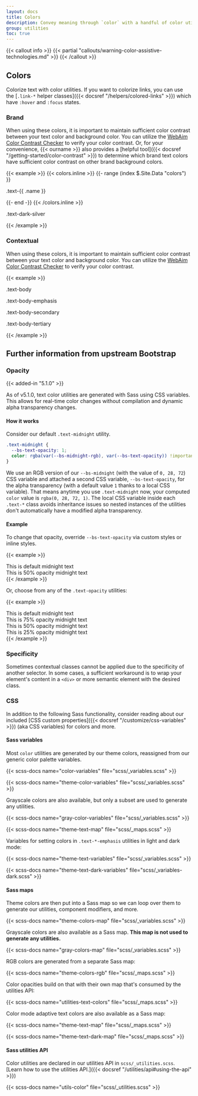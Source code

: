 ```yaml
---
layout: docs
title: Colors
description: Convey meaning through `color` with a handful of color utility classes. Includes support for styling links with hover states, too.
group: utilities
toc: true
---
```


{{< callout info >}}
{{< partial "callouts/warning-color-assistive-technologies.md" >}}
{{< /callout >}}

## Colors

Colorize text with color utilities. If you want to colorize links, you can use the [`.link-*` helper classes]({{< docsref "/helpers/colored-links" >}}) which have `:hover` and `:focus` states.

### Brand

When using these colors, it is important to maintain sufficient color contrast between your text color and background color. You can utilize the <a href="https://webaim.org/resources/contrastchecker/" target="_blank">WebAim Color Contrast Checker</a> to verify your color contrast. Or, for your convenience, {{< ourname >}} also provides a [helpful tool]({{< docsref "/getting-started/color-contrast" >}}) to determine which brand text colors have sufficient color contrast on other brand background colors.

{{< example >}}
{{< colors.inline >}}
{{- range (index $.Site.Data "colors") }}
<p class="text-{{ .name }}{{- if or (eq .name "cool-gray") (eq .name "warm-gray") (eq .name "silver")  (eq .name "white") }} bg-dark{{ end }}">.text-{{ .name }}</p>
{{- end -}}
{{< /colors.inline >}}
<p class="text-dark-silver">.text-dark-silver</p>
{{< /example >}}

### Contextual

When using these colors, it is important to maintain sufficient color contrast between your text color and background color. You can utilize the <a href="https://webaim.org/resources/contrastchecker/" target="_blank">WebAim Color Contrast Checker</a> to verify your color contrast.

{{< example >}}
<p class="text-body">.text-body</p>
<p class="text-body-emphasis">.text-body-emphasis</p>
<p class="text-body-secondary">.text-body-secondary</p>
<p class="text-body-tertiary">.text-body-tertiary</p>
{{< /example >}}


## Further information from upstream Bootstrap

### Opacity

{{< added-in "5.1.0" >}}

As of v5.1.0, text color utilities are generated with Sass using CSS variables. This allows for real-time color changes without compilation and dynamic alpha transparency changes.

#### How it works

Consider our default `.text-midnight` utility.

```css
.text-midnight {
  --bs-text-opacity: 1;
  color: rgba(var(--bs-midnight-rgb), var(--bs-text-opacity)) !important;
}
```

We use an RGB version of our `--bs-midnight` (with the value of `0, 28, 72`) CSS variable and attached a second CSS variable, `--bs-text-opacity`, for the alpha transparency (with a default value `1` thanks to a local CSS variable). That means anytime you use `.text-midnight` now, your computed `color` value is `rgba(0, 28, 72, 1)`. The local CSS variable inside each `.text-*` class avoids inheritance issues so nested instances of the utilities don't automatically have a modified alpha transparency.

#### Example

To change that opacity, override `--bs-text-opacity` via custom styles or inline styles.

{{< example >}}
<div class="text-midnight">This is default midnight text</div>
<div class="text-midnight" style="--bs-text-opacity: .5;">This is 50% opacity midnight text</div>
{{< /example >}}

Or, choose from any of the `.text-opacity` utilities:

{{< example >}}
<div class="text-midnight">This is default midnight text</div>
<div class="text-midnight text-opacity-75">This is 75% opacity midnight text</div>
<div class="text-midnight text-opacity-50">This is 50% opacity midnight text</div>
<div class="text-midnight text-opacity-25">This is 25% opacity midnight text</div>
{{< /example >}}

### Specificity

Sometimes contextual classes cannot be applied due to the specificity of another selector. In some cases, a sufficient workaround is to wrap your element's content in a `<div>` or more semantic element with the desired class.

### CSS

In addition to the following Sass functionality, consider reading about our included [CSS custom properties]({{< docsref "/customize/css-variables" >}}) (aka CSS variables) for colors and more.

#### Sass variables

Most `color` utilities are generated by our theme colors, reassigned from our generic color palette variables.

{{< scss-docs name="color-variables" file="scss/_variables.scss" >}}

{{< scss-docs name="theme-color-variables" file="scss/_variables.scss" >}}

Grayscale colors are also available, but only a subset are used to generate any utilities.

{{< scss-docs name="gray-color-variables" file="scss/_variables.scss" >}}

{{< scss-docs name="theme-text-map" file="scss/_maps.scss" >}}

Variables for setting colors in `.text-*-emphasis` utilities in light and dark mode:

{{< scss-docs name="theme-text-variables" file="scss/_variables.scss" >}}

{{< scss-docs name="theme-text-dark-variables" file="scss/_variables-dark.scss" >}}

#### Sass maps

Theme colors are then put into a Sass map so we can loop over them to generate our utilities, component modifiers, and more.

{{< scss-docs name="theme-colors-map" file="scss/_variables.scss" >}}

Grayscale colors are also available as a Sass map. **This map is not used to generate any utilities.**

{{< scss-docs name="gray-colors-map" file="scss/_variables.scss" >}}

RGB colors are generated from a separate Sass map:

{{< scss-docs name="theme-colors-rgb" file="scss/_maps.scss" >}}

Color opacities build on that with their own map that's consumed by the utilities API:

{{< scss-docs name="utilities-text-colors" file="scss/_maps.scss" >}}

Color mode adaptive text colors are also available as a Sass map:

{{< scss-docs name="theme-text-map" file="scss/_maps.scss" >}}

{{< scss-docs name="theme-text-dark-map" file="scss/_maps.scss" >}}

#### Sass utilities API

Color utilities are declared in our utilities API in `scss/_utilities.scss`. [Learn how to use the utilities API.]({{< docsref "/utilities/api#using-the-api" >}})

{{< scss-docs name="utils-color" file="scss/_utilities.scss" >}}
